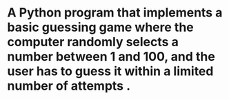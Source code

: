 <h1> A Python program that implements a basic guessing game where the computer randomly selects a number between 1 and 100, and the user has to guess it within a limited number of attempts .</h1>
